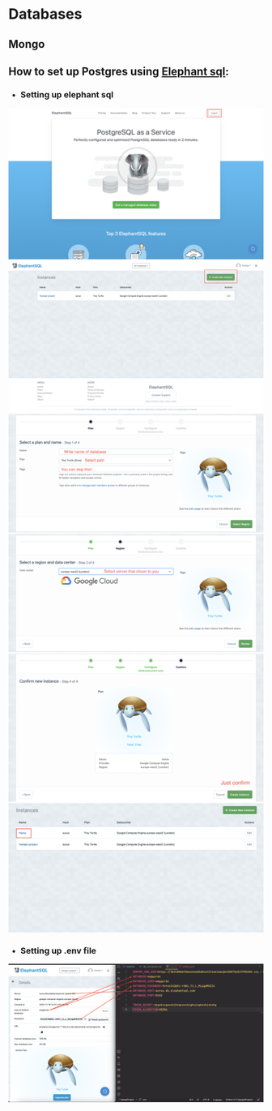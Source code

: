 # Databases
## Mongo
## How to set up Postgres using <a href="https://www.elephantsql.com/" >Elephant sql</a>:
* <h3>Setting up elephant sql</h3>
![](img/db/step1.jpg)
![](img/db/step2.png)
![](img/db/step3.png)
![](img/db/step4.png)
![](img/db/step5.png)
![](img/db/step6.png)
* <h3>Setting up .env file</h3>
![](img/db/step7.png)









